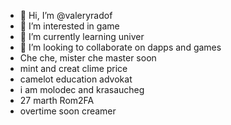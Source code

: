 - 👋 Hi, I’m @valeryradof
- 👀 I’m interested in game
- 🌱 I’m currently learning univer
- 💞️ I’m looking to collaborate on dapps and games
- Che che, mister che master soon
- mint and creat clime price
- camelot education advokat
- i am molodec and krasaucheg
- 27 marth Rom2FA
- overtime soon creamer
